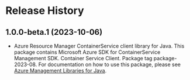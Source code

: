# Release History

## 1.0.0-beta.1 (2023-10-06)

- Azure Resource Manager ContainerService client library for Java. This package contains Microsoft Azure SDK for ContainerService Management SDK. Container Service Client. Package tag package-2023-08. For documentation on how to use this package, please see [Azure Management Libraries for Java](https://aka.ms/azsdk/java/mgmt).
